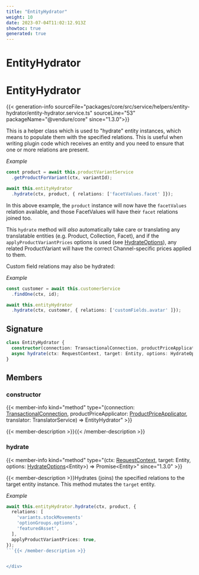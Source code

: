 ```yaml
---
title: "EntityHydrator"
weight: 10
date: 2023-07-04T11:02:12.913Z
showtoc: true
generated: true
---
```

<!-- This file was generated from the Vendure source. Do not modify. Instead, re-run the "docs:build" script -->

# EntityHydrator
<div class="symbol">


# EntityHydrator

{{< generation-info sourceFile="packages/core/src/service/helpers/entity-hydrator/entity-hydrator.service.ts" sourceLine="53" packageName="@vendure/core" since="1.3.0">}}

This is a helper class which is used to "hydrate" entity instances, which means to populate them
with the specified relations. This is useful when writing plugin code which receives an entity
and you need to ensure that one or more relations are present.

*Example*

```TypeScript
const product = await this.productVariantService
  .getProductForVariant(ctx, variantId);

await this.entityHydrator
  .hydrate(ctx, product, { relations: ['facetValues.facet' ]});
```

In this above example, the `product` instance will now have the `facetValues` relation
available, and those FacetValues will have their `facet` relations joined too.

This `hydrate` method will _also_ automatically take care or translating any
translatable entities (e.g. Product, Collection, Facet), and if the `applyProductVariantPrices`
options is used (see <a href='/typescript-api/data-access/hydrate-options#hydrateoptions'>HydrateOptions</a>), any related ProductVariant will have the correct
Channel-specific prices applied to them.

Custom field relations may also be hydrated:

*Example*

```TypeScript
const customer = await this.customerService
  .findOne(ctx, id);

await this.entityHydrator
  .hydrate(ctx, customer, { relations: ['customFields.avatar' ]});
```

## Signature

```TypeScript
class EntityHydrator {
  constructor(connection: TransactionalConnection, productPriceApplicator: ProductPriceApplicator, translator: TranslatorService)
  async hydrate(ctx: RequestContext, target: Entity, options: HydrateOptions<Entity>) => Promise<Entity>;
}
```
## Members

### constructor

{{< member-info kind="method" type="(connection: <a href='/typescript-api/data-access/transactional-connection#transactionalconnection'>TransactionalConnection</a>, productPriceApplicator: <a href='/typescript-api/service-helpers/product-price-applicator#productpriceapplicator'>ProductPriceApplicator</a>, translator: TranslatorService) => EntityHydrator"  >}}

{{< member-description >}}{{< /member-description >}}

### hydrate

{{< member-info kind="method" type="(ctx: <a href='/typescript-api/request/request-context#requestcontext'>RequestContext</a>, target: Entity, options: <a href='/typescript-api/data-access/hydrate-options#hydrateoptions'>HydrateOptions</a>&#60;Entity&#62;) => Promise&#60;Entity&#62;"  since="1.3.0" >}}

{{< member-description >}}Hydrates (joins) the specified relations to the target entity instance. This method
mutates the `target` entity.

*Example*

```TypeScript
await this.entityHydrator.hydrate(ctx, product, {
  relations: [
    'variants.stockMovements'
    'optionGroups.options',
    'featuredAsset',
  ],
  applyProductVariantPrices: true,
});
```{{< /member-description >}}


</div>
